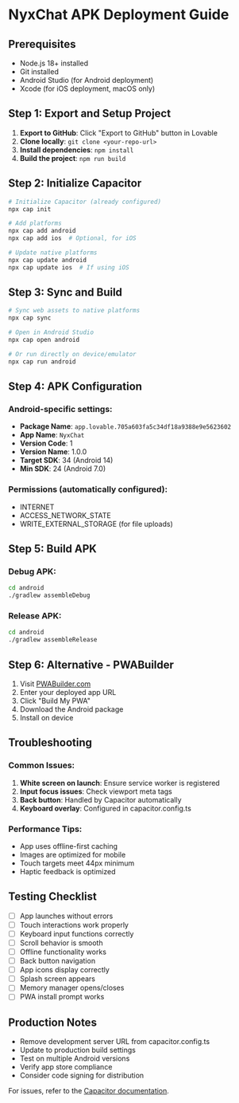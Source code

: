 
# NyxChat APK Deployment Guide

## Prerequisites
- Node.js 18+ installed
- Git installed
- Android Studio (for Android deployment)
- Xcode (for iOS deployment, macOS only)

## Step 1: Export and Setup Project

1. **Export to GitHub**: Click "Export to GitHub" button in Lovable
2. **Clone locally**: `git clone <your-repo-url>`
3. **Install dependencies**: `npm install`
4. **Build the project**: `npm run build`

## Step 2: Initialize Capacitor

```bash
# Initialize Capacitor (already configured)
npx cap init

# Add platforms
npx cap add android
npx cap add ios  # Optional, for iOS

# Update native platforms
npx cap update android
npx cap update ios  # If using iOS
```

## Step 3: Sync and Build

```bash
# Sync web assets to native platforms
npx cap sync

# Open in Android Studio
npx cap open android

# Or run directly on device/emulator
npx cap run android
```

## Step 4: APK Configuration

### Android-specific settings:
- **Package Name**: `app.lovable.705a603fa5c34df18a9388e9e5623602`
- **App Name**: `NyxChat`
- **Version Code**: 1
- **Version Name**: 1.0.0
- **Target SDK**: 34 (Android 14)
- **Min SDK**: 24 (Android 7.0)

### Permissions (automatically configured):
- INTERNET
- ACCESS_NETWORK_STATE
- WRITE_EXTERNAL_STORAGE (for file uploads)

## Step 5: Build APK

### Debug APK:
```bash
cd android
./gradlew assembleDebug
```

### Release APK:
```bash
cd android
./gradlew assembleRelease
```

## Step 6: Alternative - PWABuilder

1. Visit [PWABuilder.com](https://www.pwabuilder.com/)
2. Enter your deployed app URL
3. Click "Build My PWA"
4. Download the Android package
5. Install on device

## Troubleshooting

### Common Issues:
1. **White screen on launch**: Ensure service worker is registered
2. **Input focus issues**: Check viewport meta tags
3. **Back button**: Handled by Capacitor automatically
4. **Keyboard overlay**: Configured in capacitor.config.ts

### Performance Tips:
- App uses offline-first caching
- Images are optimized for mobile
- Touch targets meet 44px minimum
- Haptic feedback is optimized

## Testing Checklist

- [ ] App launches without errors
- [ ] Touch interactions work properly
- [ ] Keyboard input functions correctly
- [ ] Scroll behavior is smooth
- [ ] Offline functionality works
- [ ] Back button navigation
- [ ] App icons display correctly
- [ ] Splash screen appears
- [ ] Memory manager opens/closes
- [ ] PWA install prompt works

## Production Notes

- Remove development server URL from capacitor.config.ts
- Update to production build settings
- Test on multiple Android versions
- Verify app store compliance
- Consider code signing for distribution

For issues, refer to the [Capacitor documentation](https://capacitorjs.com/docs).
